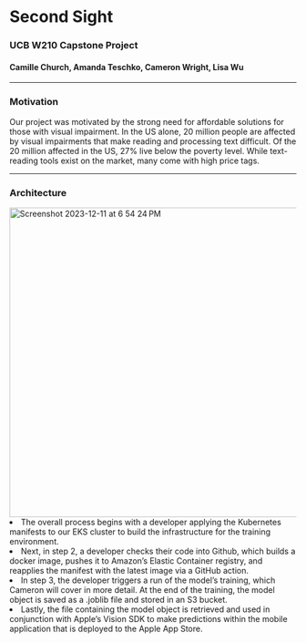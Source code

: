 # Second Sight
### UCB W210 Capstone Project 
#### Camille Church, Amanda Teschko, Cameron Wright, Lisa Wu
<hr />

### Motivation
<p>
Our project was motivated by the strong need for affordable solutions for those with visual impairment. In the US alone, 20 million people are affected by visual impairments that make reading and processing text difficult. Of the 20 million affected in the US, 27% live below the poverty level. While text-reading tools exist on the market, many come with high price tags.
</p>

<hr />

### Architecture
  <img width="543" alt="Screenshot 2023-12-11 at 6 54 24 PM" src="https://github.com/Camille2985/second-sight/assets/36643562/9a1482e2-d033-44b4-848b-f949f5b12a05">
<br />
<li> The overall process begins with a developer applying the Kubernetes manifests to our EKS cluster to build the infrastructure for the training environment.</li>
<li> Next, in step 2, a developer checks their code into Github, which builds a docker image, pushes it to Amazon’s Elastic Container registry, and reapplies the manifest with the latest image via a GitHub action.</li>
<li> In step 3, the developer triggers a run of the model’s training, which Cameron will cover in more detail. At the end of the training, the model object is saved as a .joblib file and stored in an S3 bucket.</li>
<li> Lastly, the file containing the model object is retrieved and used in conjunction with Apple’s Vision SDK to make predictions within the mobile application that is deployed to the Apple App Store.</li>

